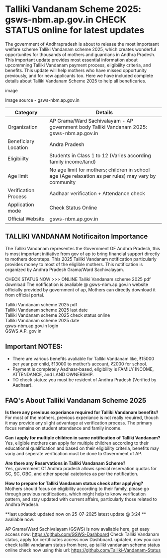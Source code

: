 # Talliki Vandanam Scheme 2025: gsws-nbm.ap.gov.in CHECK STATUS online for latest updates

The government of Andhrapradesh is about to release the most importaant welfare scheme Talliki Vandanam scheme 2025, which creates wonderful opportunites for thousands of mothers and guardians in Andhra Pradesh. This important update provides most essential information about upcommning Talliki Vandanam payment process, eligibiilty criteria, and benefits. This update will help mothers who have missed opportunity previously, and for new applicants too. Here we have included complete details about Talliki Vandanam Scheme 2025 to help all beneficaries.

image

Image source - gsws-nbm.ap.gov.in

| Category | Details |
| --- | --- |
| Organization | AP Grama/Ward Sachivalayam - AP government body Talliki Vandanam 2025: gsws-nbm.ap.gov.in |
| Beneficiary Location | Andra Pradesh |
| Eligibiilty | Students in Class 1 to 12 (Varies according family income/land) |
| Age limit | No age limit for mothers; children in school age (Age relaxation as per rules) may vary by community |
| Verification Process | Aadhaar verification + Attendance check |
| Application mode | Check Status Online |
| Official Website | gsws-nbm.ap.gov.in |

## TALLIKI VANDANAM Notificaiton Importance

The Talliki Vandanam representes the Government OF Andhra Pradesh, this is most important initiative from gov of ap to bring financial support directly to mothers doorsteps. This 2025 Talliki Vandanam notification particularly provides money to most of the eliglible mothers. This notification is organized by Andhra Pradesh Grama/Ward Sachivalayam.

CHECK STATUS NOW &gt;&gt;&gt; ONLINE Talliki Vandanam scheme 2025 pdf download The notification is avaliable @ gsws-nbm.ap.gov.in website officially provided by government of ap, Mothers can directly download it from official portal.

Talliki Vandanam scheme 2025 pdf\
Talliki Vandanam scheme 2025 last date\
Talliki Vandanam scheme 2025 check status online\
Talliki Vandanam scheme 2025 date\
gsws-nbm.ap.gov.in login\
GSWS A.P. gov in

## Important NOTES:

- There are various benefits avaliable for Talliki Vandanam like, ₹15000 per year per child, ₹13000 to mother’s account, ₹2000 for school.
- Payment is completely Aadhaar-based, eligibility is FAMILY INCOME, ATTENDANCE, and LAND OWNERSHIP.
- TO check status: you must be resident of Andhra Pradesh (Verified by Aadhaar).

## FAQ's About Talliki Vandanam Scheme 2025

**Is there any previous experiance required for Talliki Vandanam benefits?**\
For most of the mothers, previous experiance is not really required, thouch it may provide any slight advantage at verification process. The primary focus remains on student attendance and family income.

**Can i apply for multiple children in same notification of Talliki Vandanam?**\
Yes, eligible mothers can apply for multiple children according to their educational qualification and based on their eligibility criteria, benefits may variy and seperate verification must be done to Government of AP.

**Are there any Reservations in Talliki Vandanam Scheme?**\
Yes, government Of Andhra pradesh allows special reservation quotas for SC, SC, OBC, and other special catetories as per the notification.

**How to prepare for Talliki Vandanam status check after applying?**\
Mothers should focus on eligibility according to their family, please go through previous notifications, which might help to know verification pattern, and stay updated with current affairs, particularly those related to Andhra Pradesh.

\*\*last updated: updated now on 25-07-2025 latest update @ 3:24 \*\* avaliable now:

AP Grama/Ward Sachivalayam (GSWS) is now avaliable here, get easy access now: https://github.com/GSWS-Dashboard Check Talliki Vandanam status, apply for certificates access now Dashboard. updated, now you can check talliki vandanam status from here, ap talliki vandanam scheme status online check now using this url: https://github.com/Talliki-Vandanam-Status